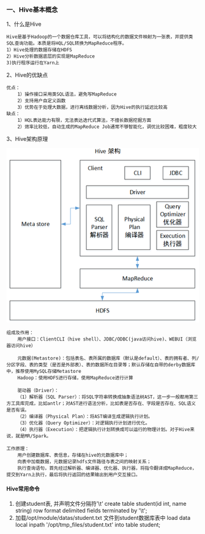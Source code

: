 ### 一、Hive基本概念
1、什么是Hive

    Hive是基于Hadoop的一个数据仓库工具，可以将结构化的数据文件映射为一张表，并提供类SQL查询功能。本质是将HQL/SQL转换为MapReduce程序。
    1）Hive处理的数据存储在HDFS
    2）Hive分析数据底层的实现是MapReduce
    3)执行程序运行在Yarn上

2、Hive的优缺点

    优点：
        1）操作接口采用类SQL语法，避免写MapReduce
        2）支持用户自定义函数
        3）优势在于处理大数据，进行离线数据分析，因为Hive的执行延迟比较高
    缺点：
        1）HQL表达能力有限，无法表达迭代式算法，不擅长数据挖掘方面
        2）效率比较低，自动生成的MapReduce Job通常不够智能化，调优比较困难，粗度较大

3、Hive架构原理

   ![hive](picture/hive/Hive_architecture.jpg)
    
    组成及作用：
        用户接口：ClientCLI（hive shell）、JDBC/ODBC(java访问hive)、WEBUI（浏览器访问hive）
        
        元数据(Metastore)：包括表名、表所属的数据库（默认是default）、表的拥有者、列/分区字段、表的类型（是否是外部表）、表的数据所在目录等；默认存储在自带的derby数据库中，推荐使用MySQL存储Metastore
        Hadoop：使用HDFS进行存储，使用MapReduce进行计算
        
        驱动器（Driver）：
        （1）解析器（SQL Parser）：将SQL字符串转换成抽象语法树AST，这一步一般都用第三方工具库完成，比如antlr；对AST进行语法分析，比如表是否存在、字段是否存在、SQL语义是否有误。
        （2）编译器（Physical Plan）：将AST编译生成逻辑执行计划。
        （3）优化器（Query Optimizer）：对逻辑执行计划进行优化。
        （4）执行器（Execution）：把逻辑执行计划转换成可以运行的物理计划。对于Hive来说，就是MR/Spark。

    工作原理：
        用户创建数据库、表信息，存储在hive的元数据库中；
        向表中加载数据，元数据记录hdfs文件路径与表之间的映射关系；
        执行查询语句，首先经过解析器、编译器、优化器、执行器，将指令翻译成MapReduce，提交到Yarn上执行，最后将执行返回的结果输出到用户交互接口。

#### Hive常用命令
1. 创建student表, 并声明文件分隔符’\t’
create table student(id int, name string) row format delimited fields terminated by '\t';
2. 加载/opt/module/datas/student.txt 文件到student数据库表中
load data local inpath '/opt/tmp_files/student.txt' into table student;